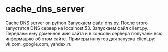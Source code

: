 # cache_dns_server
Cache DNS server on python
Запускаем файл dns.py. После этого запустится DNS сервер на localhost:53.
Запускаем файл client.py. Передаем ему доменное имя сайта и в консоли сервера получаем всю информацию об этом сайте.
Примеры инпутов для запуска client.py: vk.com, google.com, yandex.ru
